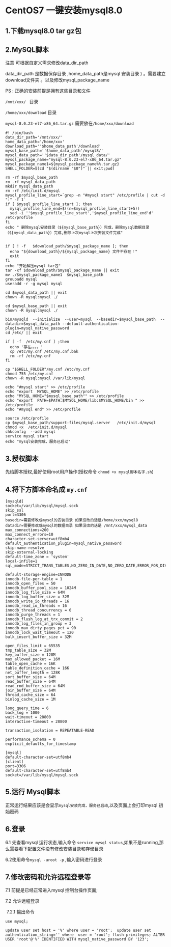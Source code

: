 # CentOS7 一键安装mysql8.0

## 1.下载mysql8.0 tar gz包

## 2.MySQL脚本

注意 可根据自定义需求修改data_dir_path 

data_dir_path  是数据保存目录 ,home_data_path是mysql 安装目录 ) 。需要建立download文件夹 。以及修改mysql_package_name

PS : 正确的安装前提是拥有这些目录和文件

`/mnt/xxx/ ` 目录

`/home/xxx/download` 目录

`mysql-8.0.23-el7-x86_64.tar.gz` 需要放在`/home/xxx/download `

```shell
#! /bin/bash
data_dir_path='/mnt/xxx/'
home_data_path='/home/xxx'
download_path=''$home_data_path'/download'
mysql_base_path=''$home_data_path'/mysql8/'
mysql_data_path=''$data_dir_path'/mysql_data/'
mysql_package_name="mysql-8.0.23-el7-x86_64.tar.gz"
mysql_package_name1=${mysql_package_name%%.tar.gz}
SHELL_FOLDER=$(cd "$(dirname "$0")" || exit;pwd)

rm -rf $mysql_base_path
rm -rf mysql_data_path
mkdir mysql_data_path
rm -rf /etc/init.d/mysql
mysql_profile_line_start=`grep -n "#mysql start" /etc/profile | cut -d ":" -f 1`
if [ $mysql_profile_line_start ]; then
  mysql_profile_line_end=$((n=$mysql_profile_line_start+5))
  sed -i ''$mysql_profile_line_start','$mysql_profile_line_end'd' /etc/profile
fi
echo " 删除mysql安装目录（${mysql_base_path}）完成，删除mysql数据目录（${mysql_data_path}）完成,删除上次mysql上次安装文件完成"


if [ ! -f   $download_path/$mysql_package_name ]; then
  echo "${download_path}/${mysql_package_name} 文件不存在！"
  exit
fi
echo "开始解压mysql tar包"
tar -xf $download_path/$mysql_package_name || exit
mv ./$mysql_package_name1  $mysql_base_path
groupadd mysql
useradd -r -g mysql mysql

cd $mysql_data_path || exit
chown -R mysql:mysql ./

cd $mysql_base_path || exit
chown -R mysql:mysql ./

bin/mysqld  --initialize  --user=mysql  --basedir=$mysql_base_path  --datadir=$mysql_data_path --default-authentication-plugin=mysql_native_password
cd /etc/ || exit

if [ -f  /etc/my.cnf ] ;then
  echo '存在。。。。'
  cp /etc/my.cnf /etc/my.cnf.bak
  rm -rf /etc/my.cnf
fi

cp "$SHELL_FOLDER"/my.cnf /etc/my.cnf
chmod 755 /etc/my.cnf
chown -R mysql:mysql /var/lib/mysql

echo "#mysql start" >> /etc/profile
echo "export  MYSQL_HOME" >> /etc/profile
echo "MYSQL_HOME="$mysql_base_path"" >> /etc/profile
echo "export  PATH=$PATH:$MYSQL_HOME/lib:$MYSQL_HOME/bin " >> /etc/profile
echo "#mysql end" >> /etc/profile

source /etc/profile
cp $mysql_base_path/support-files/mysql.server   /etc/init.d/mysql
chmod +x  /etc/init.d/mysql
chkconfig  --add mysql
service mysql start
echo "mysql安装完成，服务已启动"

```



## 3.授权脚本 

先给脚本授权,最好使用root用户操作(授权命令  `chmod +x mysql脚本名字.sh`)



## 4.将下方脚本命名成 `my.cnf`

```shell
[mysqld]
socket=/var/lib/mysql/mysql.sock
skip_ssl
port=3306
basedir=需要修改成mysql的安装目录 如果没改的话是/home/xxx/mysql8
datadir=需要修改成mysql的数据目录 如果没改的话是 /mnt/xxx/mysql_data
max_connections=200
max_connect_errors=10
character-set-server=utf8mb4
default_authentication_plugin=mysql_native_password
skip-name-resolve
skip-external-locking
default-time_zone = 'system'
local-infile=1
sql_mode=STRICT_TRANS_TABLES,NO_ZERO_IN_DATE,NO_ZERO_DATE,ERROR_FOR_DIVISION_BY_ZERO,NO_ENGINE_SUBSTITUTION

default-storage-engine=INNODB
innodb-file-per-table = 1
innodb_open_files = 50
innodb_buffer_pool_size = 1024M
innodb_log_file_size = 64M
innodb_log_buffer_size = 32M
innodb_write_io_threads = 16
innodb_read_io_threads = 16
innodb_thread_concurrency = 0
innodb_purge_threads = 1
innodb_flush_log_at_trx_commit = 2
innodb_log_files_in_group = 3
innodb_max_dirty_pages_pct = 90
innodb_lock_wait_timeout = 120
bulk_insert_buffer_size = 32M

open_files_limit = 65535
tmp_table_size = 32M
key_buffer_size = 128M
max_allowed_packet = 16M
table_open_cache = 16K
table_definition_cache = 16K
net_buffer_length = 128K
sort_buffer_size = 64M
read_buffer_size = 64M
read_rnd_buffer_size = 64M
join_buffer_size = 64M
thread_cache_size = 64
binlog_cache_size = 1M

long_query_time = 6
back_log = 1000
wait-timeout = 28800
interactive-timeout = 28800

transaction_isolation = REPEATABLE-READ

performance_schema = 0
explicit_defaults_for_timestamp

[mysql]
default-character-set=utf8mb4
[client]
port=3306
default-character-set=utf8mb4
socket=/var/lib/mysql/mysql.sock
```



## 5.运行 Mysql脚本

正常运行结果应该是会显示`mysql安装完成，服务已启动`,以及页面上会打印mysql 初始密码

## 6.登录

6.1 先查看mysql 运行状态,输入命令 `service mysql status`,如果不是running,那么需要看下配置文件没有修改安装目录和存储目录

6.2使用命令`mysql -uroot -p` ,输入密码进行登录

## 7.修改密码和允许远程登录等

7.1 前提是已经正常进入mysql 控制台操作页面;

7.2 允许远程登录

​	7.2.1 输出命令

`use mysql; `

`update user set host = '%' where user = 'root'; 
update user set authentication_string='' where  user = 'root';
flush privileges;
ALTER USER 'root'@'%' IDENTIFIED WITH mysql_native_password BY '123';`



